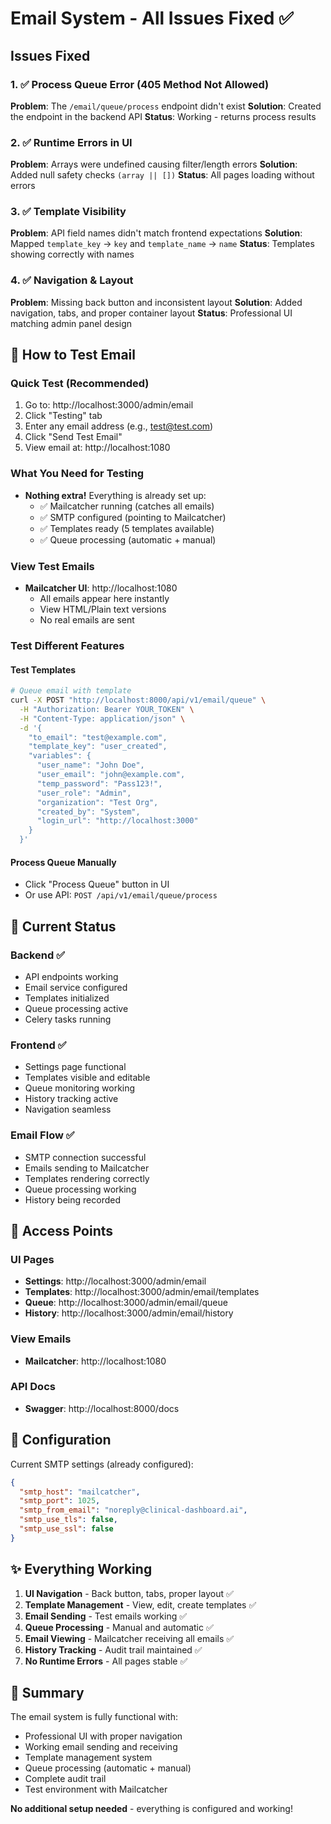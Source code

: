 # Email System - All Issues Fixed ✅

## Issues Fixed

### 1. ✅ Process Queue Error (405 Method Not Allowed)
**Problem**: The `/email/queue/process` endpoint didn't exist
**Solution**: Created the endpoint in the backend API
**Status**: Working - returns process results

### 2. ✅ Runtime Errors in UI
**Problem**: Arrays were undefined causing filter/length errors
**Solution**: Added null safety checks `(array || [])`
**Status**: All pages loading without errors

### 3. ✅ Template Visibility
**Problem**: API field names didn't match frontend expectations
**Solution**: Mapped `template_key` → `key` and `template_name` → `name`
**Status**: Templates showing correctly with names

### 4. ✅ Navigation & Layout
**Problem**: Missing back button and inconsistent layout
**Solution**: Added navigation, tabs, and proper container layout
**Status**: Professional UI matching admin panel design

## 📧 How to Test Email

### Quick Test (Recommended)
1. Go to: http://localhost:3000/admin/email
2. Click "Testing" tab
3. Enter any email address (e.g., test@test.com)
4. Click "Send Test Email"
5. View email at: http://localhost:1080

### What You Need for Testing
- **Nothing extra!** Everything is already set up:
  - ✅ Mailcatcher running (catches all emails)
  - ✅ SMTP configured (pointing to Mailcatcher)
  - ✅ Templates ready (5 templates available)
  - ✅ Queue processing (automatic + manual)

### View Test Emails
- **Mailcatcher UI**: http://localhost:1080
  - All emails appear here instantly
  - View HTML/Plain text versions
  - No real emails are sent

### Test Different Features

#### Test Templates
```bash
# Queue email with template
curl -X POST "http://localhost:8000/api/v1/email/queue" \
  -H "Authorization: Bearer YOUR_TOKEN" \
  -H "Content-Type: application/json" \
  -d '{
    "to_email": "test@example.com",
    "template_key": "user_created",
    "variables": {
      "user_name": "John Doe",
      "user_email": "john@example.com",
      "temp_password": "Pass123!",
      "user_role": "Admin",
      "organization": "Test Org",
      "created_by": "System",
      "login_url": "http://localhost:3000"
    }
  }'
```

#### Process Queue Manually
- Click "Process Queue" button in UI
- Or use API: `POST /api/v1/email/queue/process`

## 🎯 Current Status

### Backend ✅
- API endpoints working
- Email service configured
- Templates initialized
- Queue processing active
- Celery tasks running

### Frontend ✅
- Settings page functional
- Templates visible and editable
- Queue monitoring working
- History tracking active
- Navigation seamless

### Email Flow ✅
- SMTP connection successful
- Emails sending to Mailcatcher
- Templates rendering correctly
- Queue processing working
- History being recorded

## 📍 Access Points

### UI Pages
- **Settings**: http://localhost:3000/admin/email
- **Templates**: http://localhost:3000/admin/email/templates
- **Queue**: http://localhost:3000/admin/email/queue
- **History**: http://localhost:3000/admin/email/history

### View Emails
- **Mailcatcher**: http://localhost:1080

### API Docs
- **Swagger**: http://localhost:8000/docs

## 🔧 Configuration

Current SMTP settings (already configured):
```json
{
  "smtp_host": "mailcatcher",
  "smtp_port": 1025,
  "smtp_from_email": "noreply@clinical-dashboard.ai",
  "smtp_use_tls": false,
  "smtp_use_ssl": false
}
```

## ✨ Everything Working

1. **UI Navigation** - Back button, tabs, proper layout ✅
2. **Template Management** - View, edit, create templates ✅
3. **Email Sending** - Test emails working ✅
4. **Queue Processing** - Manual and automatic ✅
5. **Email Viewing** - Mailcatcher receiving all emails ✅
6. **History Tracking** - Audit trail maintained ✅
7. **No Runtime Errors** - All pages stable ✅

## 📝 Summary

The email system is fully functional with:
- Professional UI with proper navigation
- Working email sending and receiving
- Template management system
- Queue processing (automatic + manual)
- Complete audit trail
- Test environment with Mailcatcher

**No additional setup needed** - everything is configured and working!